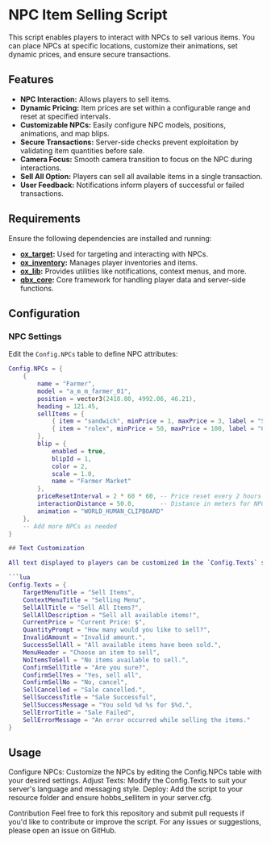 # NPC Item Selling Script

This script enables players to interact with NPCs to sell various items. You can place NPCs at specific locations, customize their animations, set dynamic prices, and ensure secure transactions.

## Features

- **NPC Interaction:** Allows players to sell items.
- **Dynamic Pricing:** Item prices are set within a configurable range and reset at specified intervals.
- **Customizable NPCs:** Easily configure NPC models, positions, animations, and map blips.
- **Secure Transactions:** Server-side checks prevent exploitation by validating item quantities before sale.
- **Camera Focus:** Smooth camera transition to focus on the NPC during interactions.
- **Sell All Option:** Players can sell all available items in a single transaction.
- **User Feedback:** Notifications inform players of successful or failed transactions.

## Requirements

Ensure the following dependencies are installed and running:

- **[ox_target](https://github.com/overextended/ox_target):** Used for targeting and interacting with NPCs.
- **[ox_inventory](https://github.com/overextended/ox_inventory):** Manages player inventories and items.
- **[ox_lib](https://github.com/overextended/ox_lib):** Provides utilities like notifications, context menus, and more.
- **[qbx_core](https://github.com/qbox-project/qbx_core):** Core framework for handling player data and server-side functions.

## Configuration

### NPC Settings
Edit the `Config.NPCs` table to define NPC attributes:

```lua
Config.NPCs = {
    {
        name = "Farmer",
        model = "a_m_m_farmer_01",
        position = vector3(2418.80, 4992.06, 46.21),
        heading = 121.45,
        sellItems = {
            { item = "sandwich", minPrice = 1, maxPrice = 3, label = "Sandwich", price = 0 },
            { item = "rolex", minPrice = 50, maxPrice = 100, label = "Gold Watch", price = 0 },
        },
        blip = {
            enabled = true,
            blipId = 1,
            color = 2,
            scale = 1.0,
            name = "Farmer Market"
        },
        priceResetInterval = 2 * 60 * 60, -- Price reset every 2 hours (in seconds)
        interactionDistance = 50.0,       -- Distance in meters for NPC spawn/despawn
        animation = "WORLD_HUMAN_CLIPBOARD"
    },
    -- Add more NPCs as needed
}

## Text Customization

All text displayed to players can be customized in the `Config.Texts` section:

```lua
Config.Texts = {
    TargetMenuTitle = "Sell Items",
    ContextMenuTitle = "Selling Menu",
    SellAllTitle = "Sell All Items?",
    SellAllDescription = "Sell all available items!",
    CurrentPrice = "Current Price: $",
    QuantityPrompt = "How many would you like to sell?",
    InvalidAmount = "Invalid amount.",
    SuccessSellAll = "All available items have been sold.",
    MenuHeader = "Choose an item to sell",
    NoItemsToSell = "No items available to sell.",
    ConfirmSellTitle = "Are you sure?",
    ConfirmSellYes = "Yes, sell all",
    ConfirmSellNo = "No, cancel",
    SellCancelled = "Sale cancelled.",
    SellSuccessTitle = "Sale Successful",
    SellSuccessMessage = "You sold %d %s for $%d.",
    SellErrorTitle = "Sale Failed",
    SellErrorMessage = "An error occurred while selling the items."
}
```

## Usage
Configure NPCs: Customize the NPCs by editing the Config.NPCs table with your desired settings.
Adjust Texts: Modify the Config.Texts to suit your server's language and messaging style.
Deploy: Add the script to your resource folder and ensure hobbs_sellitem in your server.cfg.

Contribution
Feel free to fork this repository and submit pull requests if you'd like to contribute or improve the script. For any issues or suggestions, please open an issue on GitHub.
